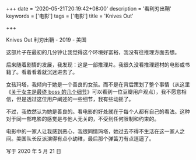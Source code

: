 +++
date = '2020-05-21T20:19:42+08:00'
description = '看利刃出鞘'
keywords = ['电影']
tags = ['电影']
title = 'Knives Out'

+++

Knives Out 利刃出鞘 - 2019 - 美国

这部片子在最初的几分钟让我觉得这个环境好富裕，我没有往推理方面去想。

后来随着剧情的发展，我发现：这是一部推理片。我很久没看推理题材的电影或书籍了。看着看着就沉迷进去了。

女孩玛塔，我倾向于她是一个善良的女孩。而不是在背后策划了整个事情（从这里《[关于女主是最终 boss 的几个细节](https://movie.douban.com/review/12334412/)》可以看到一位豆瓣用户观点），我不愿意相信，但是透过这位用户阐述的一些细节，我有些动摇了。

不过，我依然认为她是善良的。看电影的好处就在于每个人都有自己的看法。这种对于同一部电影的感觉是与他人无关的，不受到任何限制和约束的。

电影中的一家人让我感到恶心，我很同情玛塔，她过去不得不生活在这一家人之间。美国队长反派演得有点小幼稚，最后那个弹簧刀有点逗逼了。

写于 2020 年 5 月 21 日
